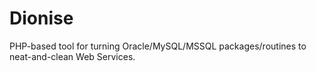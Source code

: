 Dionise
=======

PHP-based tool for turning Oracle/MySQL/MSSQL packages/routines to neat-and-clean Web Services.